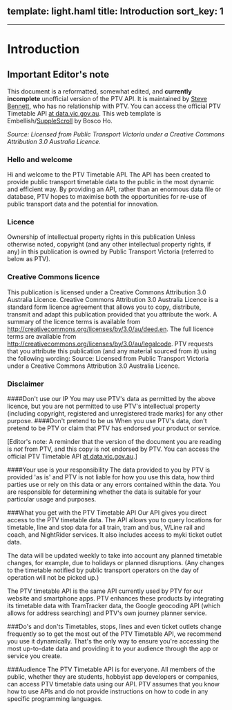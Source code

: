 template: light.haml
title: Introduction
sort_key: 1
---
---
# Introduction
## Important Editor's note
This document is a reformatted, somewhat edited, and __currently incomplete__ unofficial version of the PTV API. It is maintained by <a href="http://stevebennett.me">Steve Bennett</a>, who has no relationship with PTV.  You can access the official PTV Timetable API <a href="https://www.data.vic.gov.au/raw_data/ptv-timetable-api/6056">at data.vic.gov.au</a>. This web template is Embellish/<a href="https://github.com/boscoh/supplescroll">SuppleScroll</a> by Bosco Ho.

*Source: Licensed from Public Transport Victoria under a Creative Commons Attribution 3.0 Australia Licence.*

### Hello and welcome
Hi and welcome to the PTV Timetable API. The API has been created to provide public transport timetable data to the public in the most dynamic and efficient way.
By providing an API, rather than an enormous data file or database, PTV hopes to maximise both the opportunities for re-use of public transport data and the potential for innovation.
### Licence
Ownership of intellectual property rights in this publication
Unless otherwise noted, copyright (and any other intellectual property rights, if any) in this publication is owned by Public Transport Victoria (referred to below as PTV).
### Creative Commons licence
This publication is licensed under a Creative Commons Attribution 3.0 Australia Licence. 
Creative Commons Attribution 3.0 Australia Licence is a standard form licence agreement that allows you to copy, distribute, transmit and adapt this publication provided that you attribute the work. A summary of the licence terms is available from http://creativecommons.org/licenses/by/3.0/au/deed.en. The full licence terms are available from http://creativecommons.org/licenses/by/3.0/au/legalcode.
PTV requests that you attribute this publication (and any material sourced from it) using the following wording: Source: Licensed from Public Transport Victoria under a Creative Commons Attribution 3.0 Australia Licence. 
### Disclaimer
####Don't use our IP
You may use PTV's data as permitted by the above licence, but you are not permitted to use PTV's intellectual property (including copyright, registered and unregistered trade marks) for any other purpose. 
####Don't pretend to be us
When you use PTV's data, don't pretend to be PTV or claim that PTV has endorsed your product or service.

[Editor's note: A reminder that the version of the document you are reading is *not* from PTV, and this copy is not endorsed by PTV. You can access the official PTV Timetable API <a href="https://www.data.vic.gov.au/raw_data/ptv-timetable-api/6056">at data.vic.gov.au</a>.]

####Your use is your responsibility
The data provided to you by PTV is provided 'as is' and PTV is not liable for how you use this data, how third parties use or rely on this data or any errors contained within the data. You are responsible for determining whether the data is suitable for your particular usage and purposes.

###What you get with the PTV Timetable API
Our API gives you direct access to the PTV timetable data. The API allows you to query locations for timetable, line and stop data for all train, tram and bus, V/Line rail and coach, and NightRider services. It also includes access to myki ticket outlet data.




The data will be updated weekly to take into account any planned timetable changes, for example, due to holidays or planned disruptions. (Any changes to the timetable notified by public transport operators on the day of operation will not be picked up.)




The PTV timetable API is the same API currently used by PTV for our website and smartphone apps. PTV enhances these products by integrating its timetable data with TramTracker data, the Google geocoding API (which allows for address searching) and PTV's own journey planner service.









###Do's and don'ts
Timetables, stops, lines and even ticket outlets change frequently so to get the most out of the PTV Timetable API, we recommend you use it dynamically. That's the only way to ensure you're accessing the most up-to-date data and providing it to your audience through the app or service you create.







###Audience
The PTV Timetable API is for everyone. All members of the public, whether they are students, hobbyist app developers or companies, can access PTV timetable data using our API.
PTV assumes that you know how to use APIs and do not provide instructions on how to code in any specific programming languages.


